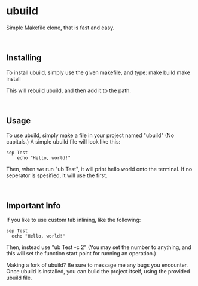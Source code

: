 # ubuild
Simple Makefile clone, that is fast and easy.

<br />

## Installing
To install ubuild, simply use the given makefile, and type:
  make build
  make install
  
This will rebuild ubuild, and then add it to the path.

<br />

## Usage
To use ubuild, simply make a file in your project named "ubuild" (No capitals.)
A simple ubuild file will look like this:

  ```
  sep Test
      echo "Hello, world!"
  ```

Then, when we run "ub Test", it will print hello world onto the terminal.
If no seperator is spesified, it will use the first.

<br />

## Important Info
If you like to use custom tab inlining, like the following:
  
  ```
  sep Test
    echo "Hello, world!"
  ```
    
Then, instead use "ub Test -c 2" (You may set the number to anything, and this will set the function start point for running an operation.)
 
Making a fork of ubuild? Be sure to message me any bugs you encounter.
Once ubuild is installed, you can build the project itself, using the provided ubuild file.
